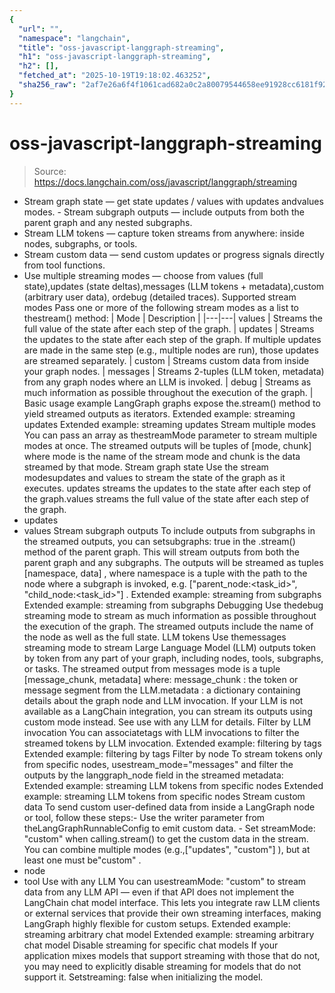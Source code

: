 ```yaml
---
{
  "url": "",
  "namespace": "langchain",
  "title": "oss-javascript-langgraph-streaming",
  "h1": "oss-javascript-langgraph-streaming",
  "h2": [],
  "fetched_at": "2025-10-19T19:18:02.463252",
  "sha256_raw": "2af7e26a6f4f1061cad682a0c2a80079544658ee91928cc6181f927eefe3ac29"
}
---
```


# oss-javascript-langgraph-streaming

> Source: https://docs.langchain.com/oss/javascript/langgraph/streaming

- Stream graph state — get state updates / values with
updates
andvalues
modes. - Stream subgraph outputs — include outputs from both the parent graph and any nested subgraphs.
- Stream LLM tokens — capture token streams from anywhere: inside nodes, subgraphs, or tools.
- Stream custom data — send custom updates or progress signals directly from tool functions.
- Use multiple streaming modes — choose from
values
(full state),updates
(state deltas),messages
(LLM tokens + metadata),custom
(arbitrary user data), ordebug
(detailed traces).
Supported stream modes
Pass one or more of the following stream modes as a list to thestream()
method:
| Mode | Description |
|---|---|
values | Streams the full value of the state after each step of the graph. |
updates | Streams the updates to the state after each step of the graph. If multiple updates are made in the same step (e.g., multiple nodes are run), those updates are streamed separately. |
custom | Streams custom data from inside your graph nodes. |
messages | Streams 2-tuples (LLM token, metadata) from any graph nodes where an LLM is invoked. |
debug | Streams as much information as possible throughout the execution of the graph. |
Basic usage example
LangGraph graphs expose the.stream()
method to yield streamed outputs as iterators.
Extended example: streaming updates
Extended example: streaming updates
Stream multiple modes
You can pass an array as thestreamMode
parameter to stream multiple modes at once.
The streamed outputs will be tuples of [mode, chunk]
where mode
is the name of the stream mode and chunk
is the data streamed by that mode.
Stream graph state
Use the stream modesupdates
and values
to stream the state of the graph as it executes.
updates
streams the updates to the state after each step of the graph.values
streams the full value of the state after each step of the graph.
- updates
- values
Stream subgraph outputs
To include outputs from subgraphs in the streamed outputs, you can setsubgraphs: true
in the .stream()
method of the parent graph. This will stream outputs from both the parent graph and any subgraphs.
The outputs will be streamed as tuples [namespace, data]
, where namespace
is a tuple with the path to the node where a subgraph is invoked, e.g. ["parent_node:<task_id>", "child_node:<task_id>"]
.
Extended example: streaming from subgraphs
Extended example: streaming from subgraphs
Debugging
Use thedebug
streaming mode to stream as much information as possible throughout the execution of the graph. The streamed outputs include the name of the node as well as the full state.
LLM tokens
Use themessages
streaming mode to stream Large Language Model (LLM) outputs token by token from any part of your graph, including nodes, tools, subgraphs, or tasks.
The streamed output from messages
mode is a tuple [message_chunk, metadata]
where:
message_chunk
: the token or message segment from the LLM.metadata
: a dictionary containing details about the graph node and LLM invocation.
If your LLM is not available as a LangChain integration, you can stream its outputs using custom
mode instead. See use with any LLM for details.
Filter by LLM invocation
You can associatetags
with LLM invocations to filter the streamed tokens by LLM invocation.
Extended example: filtering by tags
Extended example: filtering by tags
Filter by node
To stream tokens only from specific nodes, usestream_mode="messages"
and filter the outputs by the langgraph_node
field in the streamed metadata:
Extended example: streaming LLM tokens from specific nodes
Extended example: streaming LLM tokens from specific nodes
Stream custom data
To send custom user-defined data from inside a LangGraph node or tool, follow these steps:- Use the
writer
parameter from theLangGraphRunnableConfig
to emit custom data. - Set
streamMode: "custom"
when calling.stream()
to get the custom data in the stream. You can combine multiple modes (e.g.,["updates", "custom"]
), but at least one must be"custom"
.
- node
- tool
Use with any LLM
You can usestreamMode: "custom"
to stream data from any LLM API — even if that API does not implement the LangChain chat model interface.
This lets you integrate raw LLM clients or external services that provide their own streaming interfaces, making LangGraph highly flexible for custom setups.
Extended example: streaming arbitrary chat model
Extended example: streaming arbitrary chat model
Disable streaming for specific chat models
If your application mixes models that support streaming with those that do not, you may need to explicitly disable streaming for models that do not support it. Setstreaming: false
when initializing the model.